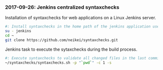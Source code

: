 ### 2017-09-26: Jenkins centralized syntaxchecks

Installation of syntaxchecks for web applications on a Linux Jenkins server.

```bash
#: Install syntaxchecks in the home path of the jenkins application user
su - jenkins
cd ~
git clone https://github.com/neikei/syntaxchecks.git
```

Jenkins task to execute the sytaxchecks during the build process.

```bash
#: Execute syntaxchecks to validate all changed files in the last commit and stop in case of an error
~/syntaxchecks/syntaxchecks.sh -p "`pwd`" -c 1 -s
```
